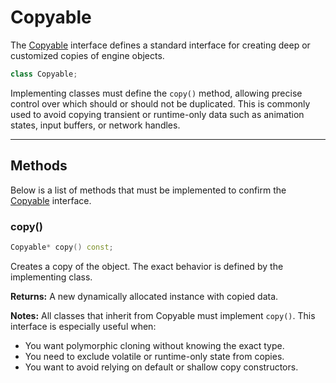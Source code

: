 # Copyable
The [Copyable](Copyable.md) interface defines a standard 
interface for creating deep or customized copies of engine
objects.

```c++
class Copyable;
```

Implementing classes must define the `copy()` method, 
allowing precise control over which should or should not 
be duplicated. This is commonly used to avoid copying 
transient or runtime-only data such as animation states,
input buffers, or network handles.

---

## Methods
Below is a list of methods that must be implemented to 
confirm the [Copyable](Copyable.md) interface.

### copy()
```c++
Copyable* copy() const;
```
Creates a copy of the object. The exact behavior is 
defined by the implementing class. 

**Returns:**
A new dynamically allocated instance with copied data.

**Notes:**
All classes that inherit from Copyable must implement 
`copy()`. This interface is especially useful when:
- You want polymorphic cloning without knowing the exact type.
- You need to exclude volatile or runtime-only state from copies.
- You want to avoid relying on default or shallow copy constructors.
